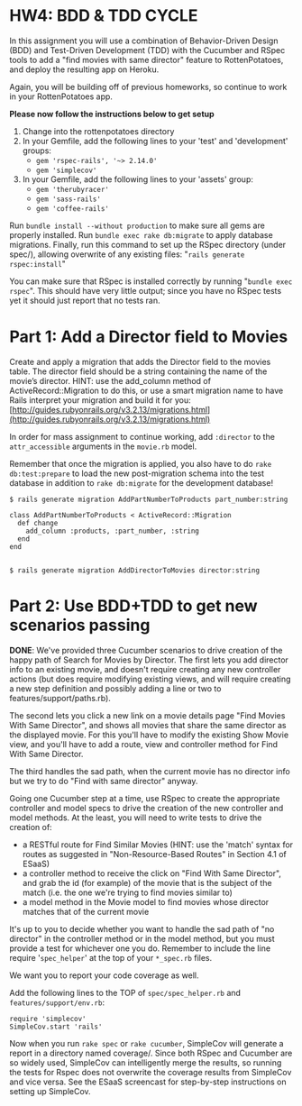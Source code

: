 # HW4: BDD & TDD CYCLE

In this assignment you will use a combination of Behavior-Driven Design (BDD) and Test-Driven Development (TDD) with the Cucumber and RSpec tools to add a "find movies with same director" feature to RottenPotatoes, and deploy the resulting app on Heroku.

Again, you will be building off of previous homeworks, so continue to work in your RottenPotatoes app.

**Please now follow the instructions below to get setup**

1. Change into the rottenpotatoes directory
2. In your Gemfile, add the following lines to your 'test' and 'development' groups:
	* `gem 'rspec-rails', '~> 2.14.0'`
	* `gem 'simplecov'`
1. In your Gemfile, add the following lines to your 'assets' group:
	* `gem 'therubyracer'`
	* `gem 'sass-rails'`
	* `gem 'coffee-rails'`

Run `bundle install --without production` to make sure all gems are properly installed.
Run `bundle exec rake db:migrate` to apply database migrations.
Finally, run this command to set up the RSpec directory (under spec/), allowing overwrite of any existing files: "`rails generate rspec:install`"

You can make sure that RSpec is installed correctly by running "`bundle exec rspec`".  This should have very little output; since you have no RSpec tests yet it should just report that no tests ran.

# Part 1: Add a Director field to Movies

Create and apply a migration that adds the Director field to the movies table. The director field should be a string containing the name of the movie’s director. HINT: use the add_column method of ActiveRecord::Migration to do this, or use a smart migration name to have Rails interpret your migration and build it for you: [http://guides.rubyonrails.org/v3.2.13/migrations.html](http://guides.rubyonrails.org/v3.2.13/migrations.html)

In order for mass assignment to continue working, add `:director` to the `attr_accessible` arguments in the `movie.rb` model.

Remember that once the migration is applied, you also have to do `rake db:test:prepare` to load the new post-migration schema into the test database in addition to `rake db:migrate` for the development database!

	$ rails generate migration AddPartNumberToProducts part_number:string

	class AddPartNumberToProducts < ActiveRecord::Migration
	  def change
	    add_column :products, :part_number, :string
	  end
	end


	$ rails generate migration AddDirectorToMovies director:string

# Part 2: Use BDD+TDD to get new scenarios passing

**DONE**: We've provided three Cucumber scenarios to drive creation of the happy path of Search for Movies by Director. The first lets you add director info to an existing movie, and doesn't require creating any new controller actions (but does require modifying existing views, and will require creating a new step definition and possibly adding a line or two to features/support/paths.rb).

The second lets you click a new link on a movie details page "Find Movies With Same Director", and shows all movies that share the same director as the displayed movie.
For this you'll have to modify the existing Show Movie view, and you'll have to add a route, view and controller method for Find With Same Director.

The third handles the sad path, when the current movie has no director info but we try to do "Find with same director" anyway.

Going one Cucumber step at a time, use RSpec to create the appropriate controller and model specs to drive the creation of the new controller and model methods. At the least, you will need to write tests to drive the creation of:

* a RESTful route for Find Similar Movies (HINT: use the 'match' syntax for routes as suggested in "Non-Resource-Based Routes" in Section 4.1 of ESaaS)
* a controller method to receive the click on "Find With Same Director", and grab the id (for example) of the movie that is the subject of the match (i.e. the one we're trying to find movies similar to)
* a model method in the Movie model to find movies whose director matches that of the current movie

It's up to you to decide whether you want to handle the sad path of "no director" in the controller method or in the model method, but you must provide a test for whichever one you do. Remember to include the line require '`spec_helper`' at the top of your `*_spec.rb` files.

We want you to report your code coverage as well.

Add the following lines to the TOP of `spec/spec_helper.rb` and `features/support/env.rb`:

	require 'simplecov'
	SimpleCov.start 'rails'
  
Now when you run `rake spec` or `rake cucumber`, SimpleCov will generate a report in a directory named coverage/. Since both RSpec and Cucumber are so widely used, SimpleCov can intelligently merge the results, so running the tests for Rspec does not overwrite the coverage results from SimpleCov and vice versa. See the ESaaS screencast for step-by-step instructions on setting up SimpleCov.
